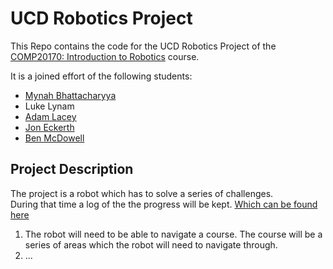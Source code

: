 # UCD Robotics Project

This Repo contains the code for the UCD Robotics Project of the [COMP20170: Introduction to Robotics](https://hub.ucd.ie/usis/!W_HU_MENU.P_PUBLISH?p_tag=MODULE&MODULE=COMP20170) course.

It is a joined effort of the following students:
- [Mynah Bhattacharyya](https://github.com/mynah-bird)
- Luke Lynam
- [Adam Lacey](https://github.com/Ha7cher)
- [Jon Eckerth](https://github.com/Jo-Eck)
- [Ben McDowell](https://github.com/Benmc1) 


## Project Description
The project is a robot which has to solve a series of challenges.  <br>
During that time a log of the the progress will be kept. [Which can be found here](ttps://docs.google.com/document/d/1BcbkquZ09W94oCHA4IotyMSPyje_6-qT3gi7uaeBphA/edit?usp=sharing)  <br>

1. The robot will need to be able to navigate a course. The course will be a series of areas which the robot will need to navigate through.
2. ...